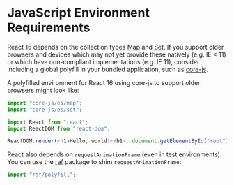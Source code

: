 # JavaScript Environment Requirements

React 16 depends on the collection types [Map](https://developer.mozilla.org/en-US/docs/Web/JavaScript/Reference/Global_Objects/Map) and [Set](https://developer.mozilla.org/en-US/docs/Web/JavaScript/Reference/Global_Objects/Set). If you support older browsers and devices which may not yet provide these natively (e.g. IE < 11) or which have non-compliant implementations (e.g. IE 11), consider including a global polyfill in your bundled application, such as [core-js](https://github.com/zloirock/core-js).

A polyfilled environment for React 16 using core-js to support older browsers might look like:

```js
import "core-js/es/map";
import "core-js/es/set";

import React from "react";
import ReactDOM from "react-dom";

ReactDOM.render(<h1>Hello, world!</h1>, document.getElementById("root"));
```

React also depends on `requestAnimationFrame` (even in test environments).\
You can use the [raf](https://www.npmjs.com/package/raf) package to shim `requestAnimationFrame`:

```js
import "raf/polyfill";
```
